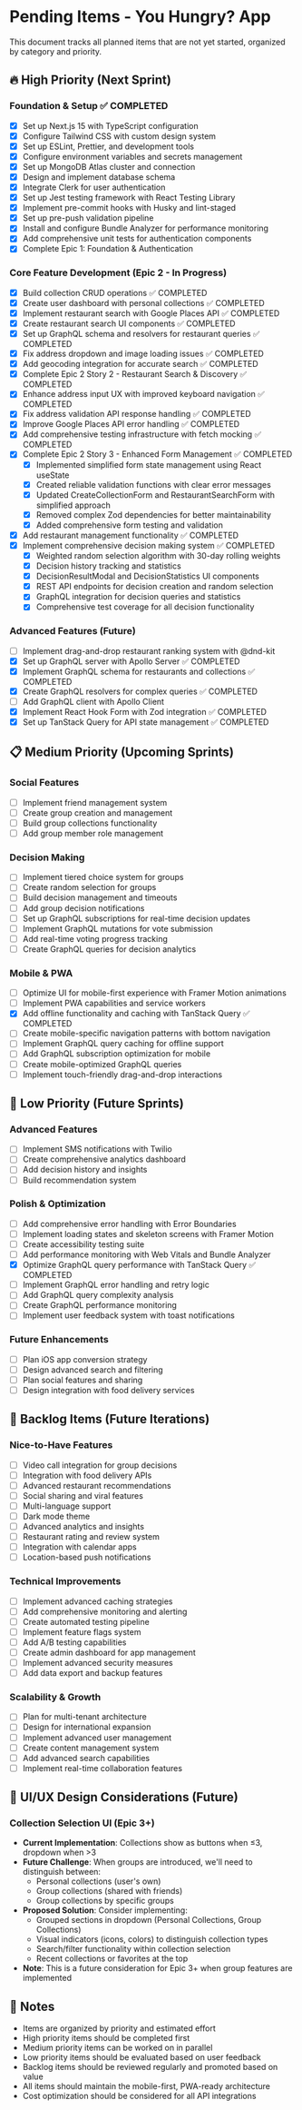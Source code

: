 # Pending Items - You Hungry? App

This document tracks all planned items that are not yet started, organized by category and priority.

## 🔥 High Priority (Next Sprint)

### Foundation & Setup ✅ COMPLETED

- [x] Set up Next.js 15 with TypeScript configuration
- [x] Configure Tailwind CSS with custom design system
- [x] Set up ESLint, Prettier, and development tools
- [x] Configure environment variables and secrets management
- [x] Set up MongoDB Atlas cluster and connection
- [x] Design and implement database schema
- [x] Integrate Clerk for user authentication
- [x] Set up Jest testing framework with React Testing Library
- [x] Implement pre-commit hooks with Husky and lint-staged
- [x] Set up pre-push validation pipeline
- [x] Install and configure Bundle Analyzer for performance monitoring
- [x] Add comprehensive unit tests for authentication components
- [x] Complete Epic 1: Foundation & Authentication

### Core Feature Development (Epic 2 - In Progress)

- [x] Build collection CRUD operations ✅ COMPLETED
- [x] Create user dashboard with personal collections ✅ COMPLETED
- [x] Implement restaurant search with Google Places API ✅ COMPLETED
- [x] Create restaurant search UI components ✅ COMPLETED
- [x] Set up GraphQL schema and resolvers for restaurant queries ✅ COMPLETED
- [x] Fix address dropdown and image loading issues ✅ COMPLETED
- [x] Add geocoding integration for accurate search ✅ COMPLETED
- [x] Complete Epic 2 Story 2 - Restaurant Search & Discovery ✅ COMPLETED
- [x] Enhance address input UX with improved keyboard navigation ✅ COMPLETED
- [x] Fix address validation API response handling ✅ COMPLETED
- [x] Improve Google Places API error handling ✅ COMPLETED
- [x] Add comprehensive testing infrastructure with fetch mocking ✅ COMPLETED
- [x] Complete Epic 2 Story 3 - Enhanced Form Management ✅ COMPLETED
  - [x] Implemented simplified form state management using React useState
  - [x] Created reliable validation functions with clear error messages
  - [x] Updated CreateCollectionForm and RestaurantSearchForm with simplified approach
  - [x] Removed complex Zod dependencies for better maintainability
  - [x] Added comprehensive form testing and validation
- [x] Add restaurant management functionality ✅ COMPLETED
- [x] Implement comprehensive decision making system ✅ COMPLETED
  - [x] Weighted random selection algorithm with 30-day rolling weights
  - [x] Decision history tracking and statistics
  - [x] DecisionResultModal and DecisionStatistics UI components
  - [x] REST API endpoints for decision creation and random selection
  - [x] GraphQL integration for decision queries and statistics
  - [x] Comprehensive test coverage for all decision functionality

### Advanced Features (Future)

- [ ] Implement drag-and-drop restaurant ranking system with @dnd-kit
- [x] Set up GraphQL server with Apollo Server ✅ COMPLETED
- [x] Implement GraphQL schema for restaurants and collections ✅ COMPLETED
- [x] Create GraphQL resolvers for complex queries ✅ COMPLETED
- [ ] Add GraphQL client with Apollo Client
- [x] Implement React Hook Form with Zod integration ✅ COMPLETED
- [x] Set up TanStack Query for API state management ✅ COMPLETED

## 📋 Medium Priority (Upcoming Sprints)

### Social Features

- [ ] Implement friend management system
- [ ] Create group creation and management
- [ ] Build group collections functionality
- [ ] Add group member role management

### Decision Making

- [ ] Implement tiered choice system for groups
- [ ] Create random selection for groups
- [ ] Build decision management and timeouts
- [ ] Add group decision notifications
- [ ] Set up GraphQL subscriptions for real-time decision updates
- [ ] Implement GraphQL mutations for vote submission
- [ ] Add real-time voting progress tracking
- [ ] Create GraphQL queries for decision analytics

### Mobile & PWA

- [ ] Optimize UI for mobile-first experience with Framer Motion animations
- [ ] Implement PWA capabilities and service workers
- [x] Add offline functionality and caching with TanStack Query ✅ COMPLETED
- [ ] Create mobile-specific navigation patterns with bottom navigation
- [ ] Implement GraphQL query caching for offline support
- [ ] Add GraphQL subscription optimization for mobile
- [ ] Create mobile-optimized GraphQL queries
- [ ] Implement touch-friendly drag-and-drop interactions

## 🔮 Low Priority (Future Sprints)

### Advanced Features

- [ ] Implement SMS notifications with Twilio
- [ ] Create comprehensive analytics dashboard
- [ ] Add decision history and insights
- [ ] Build recommendation system

### Polish & Optimization

- [ ] Add comprehensive error handling with Error Boundaries
- [ ] Implement loading states and skeleton screens with Framer Motion
- [ ] Create accessibility testing suite
- [ ] Add performance monitoring with Web Vitals and Bundle Analyzer
- [x] Optimize GraphQL query performance with TanStack Query ✅ COMPLETED
- [ ] Implement GraphQL error handling and retry logic
- [ ] Add GraphQL query complexity analysis
- [ ] Create GraphQL performance monitoring
- [ ] Implement user feedback system with toast notifications

### Future Enhancements

- [ ] Plan iOS app conversion strategy
- [ ] Design advanced search and filtering
- [ ] Plan social features and sharing
- [ ] Design integration with food delivery services

## 🚧 Backlog Items (Future Iterations)

### Nice-to-Have Features

- [ ] Video call integration for group decisions
- [ ] Integration with food delivery APIs
- [ ] Advanced restaurant recommendations
- [ ] Social sharing and viral features
- [ ] Multi-language support
- [ ] Dark mode theme
- [ ] Advanced analytics and insights
- [ ] Restaurant rating and review system
- [ ] Integration with calendar apps
- [ ] Location-based push notifications

### Technical Improvements

- [ ] Implement advanced caching strategies
- [ ] Add comprehensive monitoring and alerting
- [ ] Create automated testing pipeline
- [ ] Implement feature flags system
- [ ] Add A/B testing capabilities
- [ ] Create admin dashboard for app management
- [ ] Implement advanced security measures
- [ ] Add data export and backup features

### Scalability & Growth

- [ ] Plan for multi-tenant architecture
- [ ] Design for international expansion
- [ ] Implement advanced user management
- [ ] Create content management system
- [ ] Add advanced search capabilities
- [ ] Implement real-time collaboration features

## 🎨 UI/UX Design Considerations (Future)

### Collection Selection UI (Epic 3+)

- **Current Implementation**: Collections show as buttons when ≤3, dropdown when >3
- **Future Challenge**: When groups are introduced, we'll need to distinguish between:
  - Personal collections (user's own)
  - Group collections (shared with friends)
  - Group collections by specific groups
- **Proposed Solution**: Consider implementing:
  - Grouped sections in dropdown (Personal Collections, Group Collections)
  - Visual indicators (icons, colors) to distinguish collection types
  - Search/filter functionality within collection selection
  - Recent collections or favorites at the top
- **Note**: This is a future consideration for Epic 3+ when group features are implemented

## 📝 Notes

- Items are organized by priority and estimated effort
- High priority items should be completed first
- Medium priority items can be worked on in parallel
- Low priority items should be evaluated based on user feedback
- Backlog items should be reviewed regularly and promoted based on value
- All items should maintain the mobile-first, PWA-ready architecture
- Cost optimization should be considered for all API integrations
